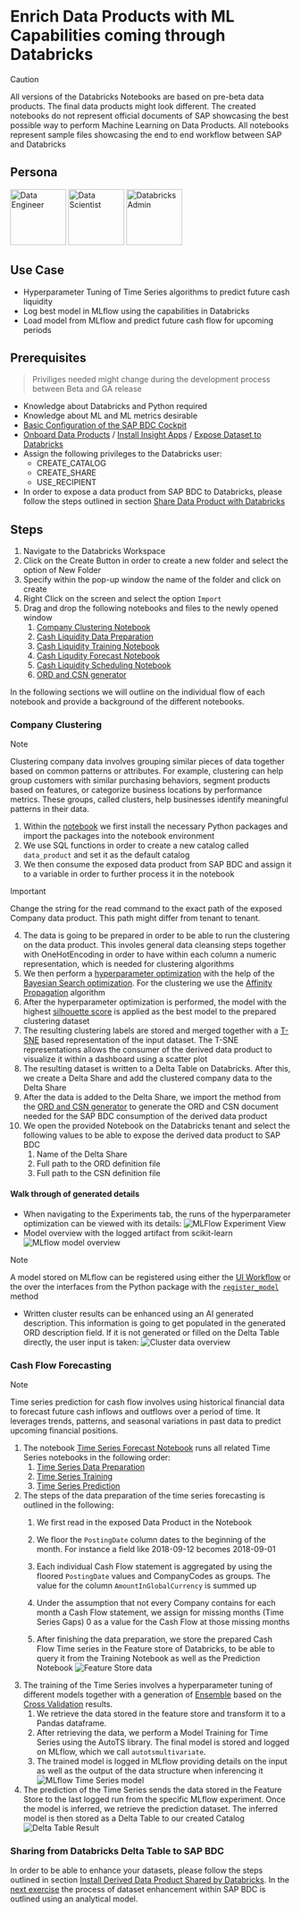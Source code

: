# Enrich Data Products with ML Capabilities coming through Databricks

> [!CAUTION]
> All versions of the Databricks Notebooks are based on pre-beta data products. The final data products might look different. The created notebooks do not represent official documents of SAP showcasing the best possible way to perform Machine Learning on Data Products. All notebooks represent sample files showcasing the end to end workflow between SAP and Databricks

## Persona 

<img src="../../resources/images/data_engineer.png" alt="Data Engineer" width="100"/>

<img src="../../resources/images/data_scientist.png" alt="Data Scientist" width="100"/>

<img src="../../resources/images/databricks_admin.png" alt="Databricks Admin" width="100"/>

## Use Case
- Hyperparameter Tuning of Time Series algorithms to predict future cash liquidity
- Log best model in MLflow using the capabilities in Databricks
- Load model from MLflow and predict future cash flow for upcoming periods

## Prerequisites
> Priviliges needed might change during the development process between Beta and GA release
* Knowledge about Databricks and Python required
* Knowledge about ML and ML metrics desirable
* [Basic Configuration of the SAP BDC Cockpit](01-basic-config-bdc-cockpit/README.md) 
* [Onboard Data Products](04-onboard-data-products/README.md) / [Install Insight Apps](02-install-insight-apps/README.md) / [Expose Dataset to Databricks]()
* Assign the following privileges to the Databricks user:
  * CREATE_CATALOG
  * CREATE_SHARE
  * USE_RECIPIENT
* In order to expose a data product from SAP BDC to Databricks, please follow the steps outlined in section [Share Data Product with Databricks](share_bdc_databricks.md#share-data-product-with-databricks)


## Steps
1. Navigate to the Databricks Workspace
2. Click on the Create Button in order to create a new folder and select the option of New Folder
3. Specify within the pop-up window the name of the folder and click on create
4. Right Click on the screen and select the option `Import`
5. Drag and drop the following notebooks and files to the newly opened window
   1. [Company Clustering Notebook](Company_Clustering.ipynb)
   2. [Cash Liquidity Data Preparation](Cash_Liquidity_Data_Preparation.ipynb)
   3. [Cash Liquidity Training Notebook](Cash_Liquidity_Training.ipynb)
   4. [Cash Liqudity Forecast Notebook](Cash_Liqudity_Forecast.ipynb)
   5. [Cash Liquidity Scheduling Notebook](Time_Series_Forecast_Notebook_Schedule.ipynb)
   6. [ORD and CSN generator](generate_ord_and_csn.py)

In the following sections we will outline on the individual flow of each notebook and provide a background of the different notebooks.
### Company Clustering
> [!NOTE]
> Clustering company data involves grouping similar pieces of data together based on common patterns or attributes. For example, clustering can help group customers with similar purchasing behaviors, segment products based on features, or categorize business locations by performance metrics. These groups, called clusters, help businesses identify meaningful patterns in their data.

1. Within the [notebook](Company_Clustering.ipynb) we first install the necessary Python packages and import the packages into the notebook environment
2. We use SQL functions in order to create a new catalog called `data_product` and set it as the default catalog
3. We then consume the exposed data product from SAP BDC and assign it to a variable in order to further process it in the notebook
> [!IMPORTANT]
> Change the string for the read command to the exact path of the exposed Company data product. This path might differ from tenant to tenant.
4. The data is going to be prepared in order to be able to run the clustering on the data product. This involes general data cleansing steps together with OneHotEncoding in order to have within each column a numeric representation, which is needed for clustering algorithms
5. We then perform a [hyperparameter optimization](https://en.wikipedia.org/wiki/Hyperparameter_optimization) with the help of the [Bayesian Search optimization](https://en.wikipedia.org/wiki/Bayesian_optimization). For the clustering we use the [Affinity Propagation](https://en.wikipedia.org/wiki/Affinity_propagation) algorithm
6. After the hyperparameter optimization is performed, the model with the highest [silhouette score](https://en.wikipedia.org/wiki/Silhouette_(clustering)) is applied as the best model to the prepared clustering dataset
7. The resulting clustering labels are stored and merged together with a [T-SNE](https://en.wikipedia.org/wiki/T-distributed_stochastic_neighbor_embedding) based representation of the input dataset. The T-SNE representations allows the consumer of the derived data product to visualize it within a dashboard using a scatter plot
8. The resulting dataset is written to a Delta Table on Databricks. After this, we create a Delta Share and add the clustered company data to the Delta Share
9. After the data is added to the Delta Share, we import the method from the [ORD and CSN generator](generate_ord_and_csn.py) to generate the ORD and CSN document needed for the SAP BDC consumption of the derived data product
10. We open the provided Notebook on the Databricks tenant and select the following values to be able to expose the derived data product to SAP BDC
    1. Name of the Delta Share
    2. Full path to the ORD definition file
    3. Full path to the CSN definition file

#### Walk through of generated details
- When navigating to the Experiments tab, the runs of the hyperparameter optimization can be viewed with its details:
![MLFlow Experiment View](img/CompanyClusteringMLFlow.png)
- Model overview with the logged artifact from scikit-learn
![MLflow model overview](img/MLflowModelOverview.png)
> [!NOTE]
> A model stored on MLflow can be registered using either the [UI Workflow](https://mlflow.org/docs/latest/model-registry.html#ui-workflow) or the over the interfaces from the Python package with the [`register_model`](https://mlflow.org/docs/latest/model-registry.html#adding-an-mlflow-model-to-the-model-registry) method
- Written cluster results can be enhanced using an AI generated description. This information is going to get populated in the generated ORD description field. If it is not generated or filled on the Delta Table directly, the user input is taken:
![Cluster data overview](img/ClusterDataOverview.png)
### Cash Flow Forecasting
> [!NOTE]
>Time series prediction for cash flow involves using historical financial data to forecast future cash inflows and outflows over a period of time. It leverages trends, patterns, and seasonal variations in past data to predict upcoming financial positions.
1. The notebook [Time Series Forecast Notebook](Time_Series_Forecast_Notebook_Schedule.ipynb) runs all related Time Series notebooks in the following order:
   1. [Time Series Data Preparation](Cash_Liquidity_Data_Preparation.ipynb)
   2. [Time Series Training](Cash_Liquidity_Training.ipynb)
   3. [Time Series Prediction](Cash_Liqudity_Forecast.ipynb)
2. The steps of the data preparation of the time series forecasting is outlined in the following:
   1. We first read in the exposed Data Product in the Notebook

   2. We floor the `PostingDate` column dates to the beginning of the month. For instance a field like 2018-09-12 becomes 2018-09-01 
   3. Each individual Cash Flow statement is aggregated by using the floored `PostingDate` values and CompanyCodes as groups. The value for the column `AmountInGlobalCurrency` is summed up
   4. Under the assumption that not every Company contains for each month a Cash Flow statement, we assign for missing months (Time Series Gaps) 0 as a value for the Cash Flow at those missing months
   5. After finishing the data preparation, we store the prepared Cash Flow Time series in the Feature store of Databricks, to be able to query it from the Training Notebook as well as the Prediction Notebook
![Feature Store data](img/FeatureStoreData.png)
3. The training of the Time Series involves a hyperparameter tuning of different models together with a generation of [Ensemble](https://en.wikipedia.org/wiki/Ensemble_learning) based on the [Cross Validation](https://en.wikipedia.org/wiki/Cross-validation_(statistics)) results.
   1. We retrieve the data stored in the feature store and transform it to a Pandas dataframe.
   2. After retrieving the data, we perform a Model Training for Time Series using the AutoTS library. The final model is stored and logged on MLflow, which we call `autotsmultivariate`.
   3. The trained model is logged in MLflow providing details on the input as well as the output of the data structure when inferencing it
   ![MLflow Time Series model](img/TimeSeriesModel.png)
4. The prediction of the Time Series sends the data stored in the Feature Store to the last logged run from the specific MLflow experiment. Once the model is inferred, we retrieve the prediction dataset. The inferred model is then stored as a Delta Table to our created Catalog
![Delta Table Result](img/CashFlowPrediction.png)


### Sharing from Databricks Delta Table to SAP BDC
In order to be able to enhance your datasets, please follow the steps outlined in section [Install Derived Data Product Shared by Databricks](share_bdc_databricks.md#install-derived-data-product-shared-by-databricks). In the [next exercise](/beta-pipeline/06-enhance-analytic-model/README.md) the process of dataset enhancement within SAP BDC is outlined using an analytical model.